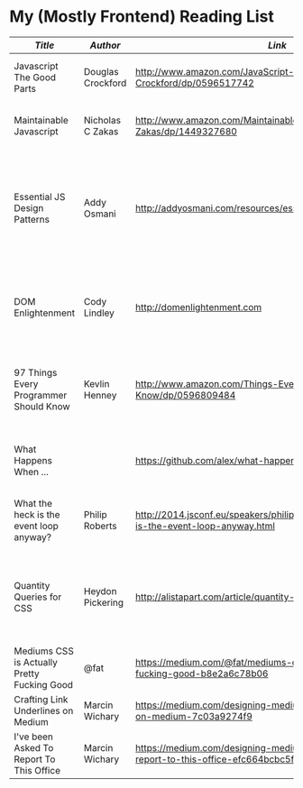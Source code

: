 # My (Mostly Frontend) Reading List

| *Title* | *Author* | *Link* | *Notes* |
|---|---|---|---|
| Javascript The Good Parts | Douglas Crockford | http://www.amazon.com/JavaScript-Good-Parts-Douglas-Crockford/dp/0596517742 | Work reading cover to cover |
| Maintainable Javascript | Nicholas C Zakas | http://www.amazon.com/Maintainable-JavaScript-Nicholas-C-Zakas/dp/1449327680 | Ignore the whole section on ant |
| Essential JS Design Patterns | Addy Osmani | http://addyosmani.com/resources/essentialjsdesignpatterns/book/ | Crockford would disagree with half the text in this book but I think it’s all worth reading |
| DOM Enlightenment | Cody Lindley | http://domenlightenment.com | I haven’t finished this one but it’s a good thing to know about. |
| 97 Things Every Programmer Should Know | Kevlin Henney | http://www.amazon.com/Things-Every-Programmer-Should-Know/dp/0596809484 | You will have strong opinions on the things in this book |
| What Happens When ... | | https://github.com/alex/what-happens-when | I found this hilariously detailed. Worth skimming. |
| What the heck is the event loop anyway? | Philip Roberts | http://2014.jsconf.eu/speakers/philip-roberts-what-the-heck-is-the-event-loop-anyway.html | This video should be mandatory for all JS developers|
| Quantity Queries for CSS | Heydon Pickering | http://alistapart.com/article/quantity-queries-for-css | Everything in this article is wildly inefficient but I found it interesting |
| Mediums CSS is Actually Pretty Fucking Good | @fat| https://medium.com/@fat/mediums-css-is-actually-pretty-fucking-good-b8e2a6c78b06 | My css bible |
| Crafting Link Underlines on Medium | Marcin Wichary | https://medium.com/designing-medium/crafting-link-underlines-on-medium-7c03a9274f9 | Really enjoyed this |
| I've been Asked To Report To This Office | Marcin Wichary | https://medium.com/designing-medium/ive-been-asked-to-report-to-this-office-efc664bcbc5f | Good for a font chuckle: |


